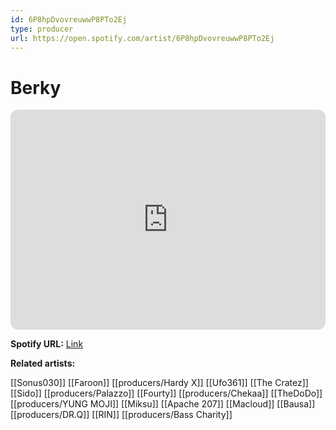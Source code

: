 ```yaml
---
id: 6P8hpDvovreuwwP8PTo2Ej
type: producer
url: https://open.spotify.com/artist/6P8hpDvovreuwwP8PTo2Ej
---
```

# Berky

<iframe style="border-radius:12px" src="https://open.spotify.com/embed/artist/6P8hpDvovreuwwP8PTo2Ej" width="100%" height="352" frameBorder="0" allowfullscreen="" allow="autoplay; clipboard-write; encrypted-media; fullscreen; picture-in-picture" loading="lazy"></iframe>

**Spotify URL:** [Link](https://open.spotify.com/artist/6P8hpDvovreuwwP8PTo2Ej)

**Related artists:**

[[Sonus030]]
[[Faroon]]
[[producers/Hardy X]]
[[Ufo361]]
[[The Cratez]]
[[Sido]]
[[producers/Palazzo]]
[[Fourty]]
[[producers/Chekaa]]
[[TheDoDo]]
[[producers/YUNG MOJI]]
[[Miksu]]
[[Apache 207]]
[[Macloud]]
[[Bausa]]
[[producers/DR.Q]]
[[RIN]]
[[producers/Bass Charity]]
